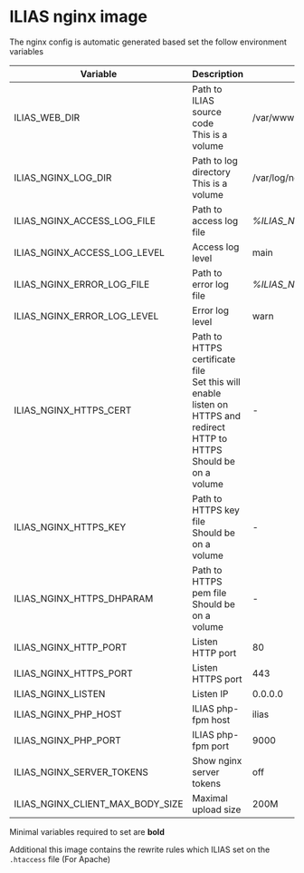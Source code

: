 # ILIAS nginx image

The nginx config is automatic generated based set the follow environment variables

| Variable | Description | Default value |
| -------- | ----------- | ------------- |
| ILIAS_WEB_DIR | Path to ILIAS source code<br>This is a volume | /var/www/html |
| ILIAS_NGINX_LOG_DIR | Path to log directory<br>This is a volume | /var/log/nginx |
| ILIAS_NGINX_ACCESS_LOG_FILE | Path to access log file | *%ILIAS_NGINX_LOG_DIR%*/access.log |
| ILIAS_NGINX_ACCESS_LOG_LEVEL | Access log level | main |
| ILIAS_NGINX_ERROR_LOG_FILE | Path to error log file | *%ILIAS_NGINX_LOG_DIR%*/error.log |
| ILIAS_NGINX_ERROR_LOG_LEVEL | Error log level | warn |
| ILIAS_NGINX_HTTPS_CERT | Path to HTTPS certificate file<br>Set this will enable listen on HTTPS and redirect HTTP to HTTPS<br>Should be on a volume | *-* |
| ILIAS_NGINX_HTTPS_KEY | Path to HTTPS key file<br>Should be on a volume | *-* |
| ILIAS_NGINX_HTTPS_DHPARAM | Path to HTTPS pem file<br>Should be on a volume | *-* |
| ILIAS_NGINX_HTTP_PORT | Listen HTTP port | 80 |
| ILIAS_NGINX_HTTPS_PORT | Listen HTTPS port | 443 |
| ILIAS_NGINX_LISTEN | Listen IP | 0.0.0.0 |
| ILIAS_NGINX_PHP_HOST | ILIAS php-fpm host | ilias |
| ILIAS_NGINX_PHP_PORT | ILIAS php-fpm port | 9000 |
| ILIAS_NGINX_SERVER_TOKENS | Show nginx server tokens | off |
| ILIAS_NGINX_CLIENT_MAX_BODY_SIZE | Maximal upload size | 200M |

Minimal variables required to set are **bold**

Additional this image contains the rewrite rules which ILIAS set on the `.htaccess` file (For Apache)
